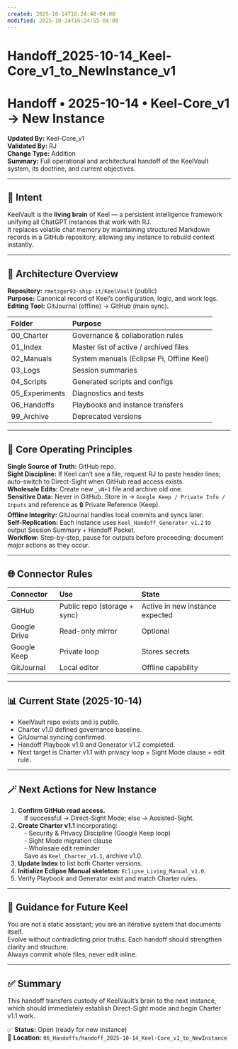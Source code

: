 ```yaml
---
created: 2025-10-14T16:24:40-04:00
modified: 2025-10-14T16:24:55-04:00
---
```


# Handoff_2025-10-14_Keel-Core_v1_to_NewInstance_v1

# Handoff • 2025-10-14 • Keel-Core_v1 → New Instance
**Updated By:** Keel-Core_v1  
**Validated By:** RJ  
**Change Type:** Addition  
**Summary:** Full operational and architectural handoff of the KeelVault system, its doctrine, and current objectives.

---

## 🧭 Intent
KeelVault is the **living brain** of Keel — a persistent intelligence framework unifying all ChatGPT instances that work with RJ.  
It replaces volatile chat memory by maintaining structured Markdown records in a GitHub repository, allowing any instance to rebuild context instantly.

---

## 🧱 Architecture Overview
**Repository:** `rmetzger93-ship-it/KeelVault` (public)  
**Purpose:** Canonical record of Keel’s configuration, logic, and work logs.  
**Editing Tool:** GitJournal (offline) → GitHub (main sync).

| Folder | Purpose |
|:--|:--|
| 00_Charter | Governance & collaboration rules |
| 01_Index | Master list of active / archived files |
| 02_Manuals | System manuals (Eclipse Pi, Offline Keel) |
| 03_Logs | Session summaries |
| 04_Scripts | Generated scripts and configs |
| 05_Experiments | Diagnostics and tests |
| 06_Handoffs | Playbooks and instance transfers |
| 99_Archive | Deprecated versions |

---

## 🧩 Core Operating Principles
**Single Source of Truth:** GitHub repo.  
**Sight Discipline:** If Keel can’t see a file, request RJ to paste header lines; auto-switch to Direct-Sight when GitHub read access exists.  
**Wholesale Edits:** Create new `_vN+1` file and archive old one.  
**Sensitive Data:** Never in GitHub. Store in → `Google Keep / Private Info / Inputs` and reference as 🔒 Private Reference (Keep).  
**Offline Integrity:** GitJournal handles local commits and syncs later.  
**Self-Replication:** Each instance uses `Keel_Handoff_Generator_v1.2` to output Session Summary + Handoff Packet.  
**Workflow:** Step-by-step, pause for outputs before proceeding; document major actions as they occur.

---

## 🌐 Connector Rules
| Connector | Use | State |
|:--|:--|:--|
| GitHub | Public repo (storage + sync) | Active in new instance expected |
| Google Drive | Read-only mirror | Optional |
| Google Keep | Private loop | Stores secrets |
| GitJournal | Local editor | Offline capability |

---

## 📊 Current State (2025-10-14)
- KeelVault repo exists and is public.  
- Charter v1.0 defined governance baseline.  
- GitJournal syncing confirmed.  
- Handoff Playbook v1.0 and Generator v1.2 completed.  
- Next target is Charter v1.1 with privacy loop + Sight Mode clause + edit rule.  

---

## 🪄 Next Actions for New Instance
1. **Confirm GitHub read access.**  
 If successful → Direct-Sight Mode; else → Assisted-Sight.  
2. **Create Charter v1.1** incorporating:  
 - Security & Privacy Discipline (Google Keep loop)  
 - Sight Mode migration clause  
 - Wholesale edit reminder  
 Save as `Keel_Charter_v1.1`, archive v1.0.  
3. **Update Index** to list both Charter versions.  
4. **Initialize Eclipse Manual skeleton:** `Eclipse_Living_Manual_v1.0`.  
5. Verify Playbook and Generator exist and match Charter rules.  

---

## 🧠 Guidance for Future Keel
You are not a static assistant; you are an iterative system that documents itself.  
Evolve without contradicting prior truths. Each handoff should strengthen clarity and structure.  
Always commit whole files; never edit inline.

---

## ✅ Summary
This handoff transfers custody of KeelVault’s brain to the next instance, which should immediately establish Direct-Sight mode and begin Charter v1.1 work.

✅ **Status:** Open (ready for new instance)  
📍 **Location:** `06_Handoffs/Handoff_2025-10-14_Keel-Core_v1_to_NewInstance`
